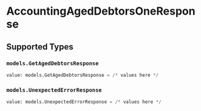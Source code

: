 # AccountingAgedDebtorsOneResponse


## Supported Types

### `models.GetAgedDebtorsResponse`

```python
value: models.GetAgedDebtorsResponse = /* values here */
```

### `models.UnexpectedErrorResponse`

```python
value: models.UnexpectedErrorResponse = /* values here */
```

